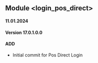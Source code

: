 ## Module <login_pos_direct>

#### 11.01.2024
#### Version 17.0.1.0.0
#### ADD
- Initial commit for Pos Direct Login


